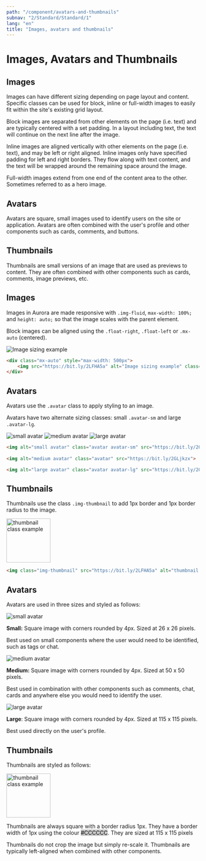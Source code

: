 ```yaml
---
path: "/component/avatars-and-thumbnails"
subnav: "2/Standard/Standard/1"
lang: "en"
title: "Images, avatars and thumbnails"
---
```


<helmet>
<title> Images, Avatars and Thumbnails - Aurora Design System </title>
</helmet>


# Images, Avatars and Thumbnails

## Images

Images can have different sizing depending on page layout and content. Specific classes can be used for block, inline or full-width images to easily fit within the site's existing grid layout. 

Block images are separated from other elements on the page \(i.e. text\) and are typically centered with a set padding. In a layout including text, the text will continue on the next line after the image.

Inline images are aligned vertically with other elements on the page \(i.e. text\), and may be left or right aligned. Inline images only have specified padding for left and right borders. They flow along with text content, and the text will be wrapped around the remaining space around the image.

Full-width images extend from one end of the content area to the other. Sometimes referred to as a hero image.

## Avatars

Avatars are square, small images used to identify users on the site or application. Avatars are often combined with the user's profile and other components such as cards, comments, and buttons.

## Thumbnails

Thumbnails are small versions of an image that are used as previews to content. They are often combined with other components such as cards, comments, image previews, etc.

<documentationtabs remove="react">
    <doctabpanel type="html">
        

## Images

Images in Aurora are made responsive with `.img-fluid`, `max-width: 100%;` and `height: auto;` so that the image scales with the parent element.

Block images can be aligned using the `.float-right`, `.float-left` or `.mx-auto` (centered).

<div class="mx-auto" style="max-width: 500px"> 
    <img src="https://bit.ly/2LFHA5a" alt="Image sizing example" class="img-fluid mx-auto">
</div>

```html
<div class="mx-auto" style="max-width: 500px"> 
    <img src="https://bit.ly/2LFHA5a" alt="Image sizing example" class="img-fluid">
</div>
```
     
## Avatars

Avatars use the `.avatar` class to apply styling to an image. 

Avatars have two alternate sizing classes: small `.avatar-sm` and large `.avatar-lg`.

<img alt="small avatar" class="avatar avatar-sm d-inline" src="https://bit.ly/2GLjkzx">

<img alt="medium avatar" class="avatar d-inline" src="https://bit.ly/2GLjkzx">

<img alt="large avatar" class="avatar avatar-lg d-inline" src="https://bit.ly/2GLjkzx">

```html 
<img alt="small avatar" class="avatar avatar-sm" src="https://bit.ly/2GLjkzx">
    
<img alt="medium avatar" class="avatar" src="https://bit.ly/2GLjkzx">

<img alt="large avatar" class="avatar avatar-lg" src="https://bit.ly/2GLjkzx">
```
    

## Thumbnails

Thumbnails use the class `.img-thumbnail` to add 1px border and 1px border radius to the image. 

<img src="https://bit.ly/2LFHA5a" alt="thumbnail class example" class="img-thumbnail" style="width: 115px; height: 115px;">

```html
<img class="img-thumbnail" src="https://bit.ly/2LFHA5a" alt="thumbnail class example"  style="width: 115px; height: 115px;">
```

</doctabpanel>
      <doctabpanel type="design">

## Avatars

Avatars are used in three sizes and styled as follows:

<img alt="small avatar" class="avatar avatar-sm" src="https://bit.ly/2GLjkzx">

**Small:** Square image with corners rounded by 4px. Sized at 26 x 26 pixels.

Best used on small components where the user would need to be identified, such as tags or chat.

<img alt="medium avatar" class="avatar" src="https://bit.ly/2GLjkzx">

**Medium:** Square image with corners rounded by 4px. Sized at 50 x 50 pixels.

Best used in combination with other components such as comments, chat, cards and anywhere else you would need to identify the user.

<img alt="large avatar" class="avatar avatar-lg" src="https://bit.ly/2GLjkzx">

**Large**: Square image with corners rounded by 4px. Sized at 115 x 115 pixels.

Best used directly on the user's profile.


## Thumbnails

Thumbnails are styled as follows:

<img src="https://bit.ly/2LFHA5a" alt="thumbnail class example" class="img-thumbnail" style="width: 115px; height: 115px;">

Thumbnails are always square with a border radius 1px. They have a border width of 1px using the colour <badge style="background-color: #CCCCCC;color:black;">#CCCCCC</badge>. They are sized at 115 x 115 pixels

Thumbnails do not crop the image but simply re-scale it. Thumbnails are typically left-aligned when combined with other components.
    </doctabpanel>
</documentationtabs>




